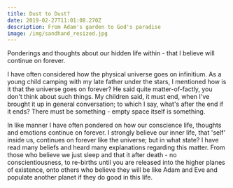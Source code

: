 ```yaml
---
title: Dust to Dust?
date: 2019-02-27T11:01:08.270Z
description: From Adam's garden to God's paradise
image: /img/sandhand_resized.jpg
---
```

Ponderings and thoughts about our hidden life within - that I believe will continue on forever.

I have often considered how the physical universe goes on infinitium.  As a young child camping with my late father under the stars, I mentioned how is it that the universe goes on forever?  He said quite matter-of-factly, you don't think about such things.  My children said, it must end, when I've brought it up in general conversation; to which I say, what's after the end if it ends?  There must be something - empty space itself is something.

In like manner I have often pondered on how our conscience life, thoughts and emotions continue on forever.  I strongly believe our inner life, that 'self' inside us, continues on forever like the universe; but in what state?  I have read many beliefs and heard many explanations regarding this matter.  From those who believe we just sleep and that it after death - no conscientiousness, to re-births until you are released into the higher planes of existence, onto others who believe they will be like Adam and Eve and populate another planet if they do good in this life.
